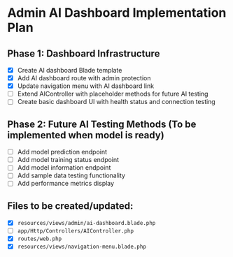 # Admin AI Dashboard Implementation Plan

## Phase 1: Dashboard Infrastructure
- [x] Create AI dashboard Blade template
- [x] Add AI dashboard route with admin protection
- [x] Update navigation menu with AI dashboard link
- [ ] Extend AIController with placeholder methods for future AI testing
- [ ] Create basic dashboard UI with health status and connection testing

## Phase 2: Future AI Testing Methods (To be implemented when model is ready)
- [ ] Add model prediction endpoint
- [ ] Add model training status endpoint
- [ ] Add model information endpoint
- [ ] Add sample data testing functionality
- [ ] Add performance metrics display

## Files to be created/updated:
- [x] `resources/views/admin/ai-dashboard.blade.php`
- [ ] `app/Http/Controllers/AIController.php`
- [x] `routes/web.php`
- [x] `resources/views/navigation-menu.blade.php`
